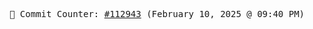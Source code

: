 <p align="center">
    <samp>
        📮 Commit Counter: <a href="https://github.com/Javascript-void0/Javascript-void0/commits/main">#112943</a> (February 10, 2025 @ 09:40 PM)
    </samp>
</p>